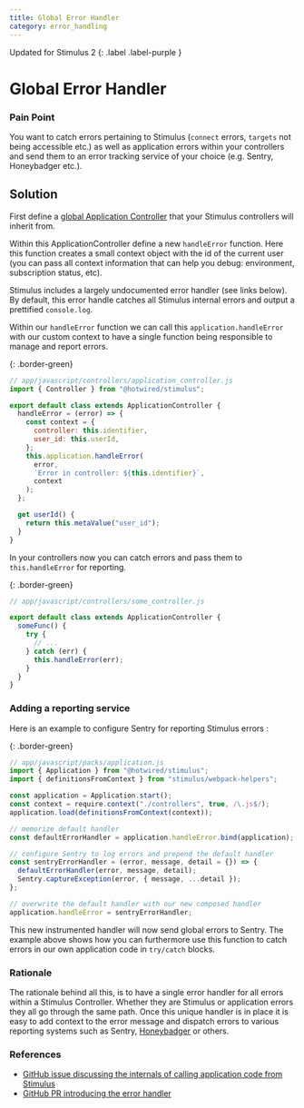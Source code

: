 ```yaml
---
title: Global Error Handler
category: error_handling
---
```



Updated for Stimulus 2
{: .label .label-purple }

# Global Error Handler

<!-- #### by @adrienpoly {% avatar adrienpoly size=24 %} -->
<!-- {: .fs-3 } -->

### Pain Point

You want to catch errors pertaining to Stimulus (`connect` errors, `targets` not being accessible etc.) as well as application errors within your controllers and send them to an error tracking service of your choice (e.g. Sentry, Honeybadger etc.).

## Solution

First define a [global Application Controller](../architecture/application-controller.md) that your Stimulus controllers will inherit from.

Within this ApplicationController define a new `handleError` function. Here this function creates a small context object with the id of the current user (you can pass all context information that can help you debug: environment, subscription status, etc).

Stimulus includes a largely undocumented error handler (see links below). By default, this error handle catches all Stimulus internal errors and output a prettified `console.log`.

Within our `handleError` function we can call this `application.handleError` with our custom context to have a single function being responsible to manage and report errors.

{: .border-green}

```js
// app/javascript/controllers/application_controller.js
import { Controller } from "@hotwired/stimulus";

export default class extends ApplicationController {
  handleError = (error) => {
    const context = {
      controller: this.identifier,
      user_id: this.userId,
    };
    this.application.handleError(
      error,
      `Error in controller: ${this.identifier}`,
      context
    );
  };

  get userId() {
    return this.metaValue("user_id");
  }
}
```

In your controllers now you can catch errors and pass them to `this.handleError` for reporting.

{: .border-green}

```js
// app/javascript/controllers/some_controller.js

export default class extends ApplicationController {
  someFunc() {
    try {
      // ...
    } catch (err) {
      this.handleError(err);
    }
  }
}
```

### Adding a reporting service

Here is an example to configure Sentry for reporting Stimulus errors :

{: .border-green}

```js
// app/javascript/packs/application.js
import { Application } from "@hotwired/stimulus";
import { definitionsFromContext } from "stimulus/webpack-helpers";

const application = Application.start();
const context = require.context("./controllers", true, /\.js$/);
application.load(definitionsFromContext(context));

// memorize default handler
const defaultErrorHandler = application.handleError.bind(application);

// configure Sentry to log errors and prepend the default handler
const sentryErrorHandler = (error, message, detail = {}) => {
  defaultErrorHandler(error, message, detail);
  Sentry.captureException(error, { message, ...detail });
};

// overwrite the default handler with our new composed handler
application.handleError = sentryErrorHandler;
```

This new instrumented handler will now send global errors to Sentry. The example above shows how you can furthermore use this function to catch errors in our own application code in `try/catch` blocks.

### Rationale

The rationale behind all this, is to have a single error handler for all errors within a Stimulus Controller. Whether they are Stimulus or application errors they all go through the same path. Once this unique handler is in place it is easy to add context to the error message and dispatch errors to various reporting systems such as Sentry, [Honeybadger](https://docs.honeybadger.io/lib/javascript/integration/stimulus.html) or others.

### References

- [GitHub issue discussing the internals of calling application code from Stimulus](https://github.com/stimulusjs/stimulus/issues/236)
- [GitHub PR introducing the error handler](https://github.com/stimulusjs/stimulus/pull/53)
